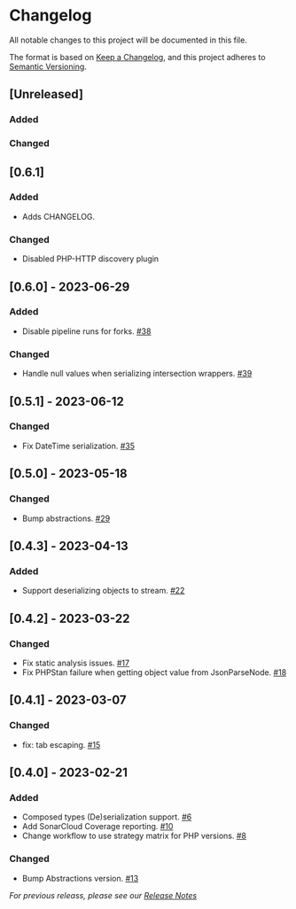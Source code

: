 # Changelog

All notable changes to this project will be documented in this file.

The format is based on [Keep a Changelog](https://keepachangelog.com/en/1.0.0/),
and this project adheres to [Semantic Versioning](https://semver.org/spec/v2.0.0.html).

## [Unreleased]

### Added

### Changed

## [0.6.1]

### Added
- Adds CHANGELOG.

### Changed
- Disabled PHP-HTTP discovery plugin

## [0.6.0] - 2023-06-29

### Added
- Disable pipeline runs for forks. [#38](https://github.com/microsoft/kiota-serialization-json-php/pull/38)

### Changed
- Handle null values when serializing intersection wrappers. [#39](https://github.com/microsoft/kiota-serialization-json-php/pull/39)

## [0.5.1] - 2023-06-12

### Changed
- Fix DateTime serialization. [#35](https://github.com/microsoft/kiota-serialization-json-php/pull/35)

## [0.5.0] - 2023-05-18

### Changed
- Bump abstractions. [#29](https://github.com/microsoft/kiota-serialization-json-php/pull/29)

## [0.4.3] - 2023-04-13

### Added
- Support deserializing objects to stream. [#22](https://github.com/microsoft/kiota-serialization-json-php/pull/22)

## [0.4.2] - 2023-03-22

### Changed
- Fix static analysis issues. [#17](https://github.com/microsoft/kiota-serialization-json-php/pull/17)
- Fix PHPStan failure when getting object value from JsonParseNode. [#18](https://github.com/microsoft/kiota-serialization-json-php/pull/18)

## [0.4.1] - 2023-03-07

### Changed
- fix: tab escaping. [#15](https://github.com/microsoft/kiota-serialization-json-php/pull/15)

## [0.4.0] - 2023-02-21

### Added
- Composed types (De)serialization support. [#6](https://github.com/microsoft/kiota-serialization-json-php/pull/6)
- Add SonarCloud Coverage reporting. [#10](https://github.com/microsoft/kiota-serialization-json-php/pull/10)
- Change workflow to use strategy matrix for PHP versions. [#8](https://github.com/microsoft/kiota-serialization-json-php/pull/8)

### Changed
- Bump Abstractions version. [#13](https://github.com/microsoft/kiota-serialization-json-php/pull/13)


*For previous releass, please see our [Release Notes](https://github.com/microsoft/kiota-serialization-json-php/releases)*
